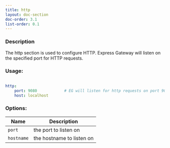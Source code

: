 ```yaml
---
title: http
layout: doc-section
doc-order: 3.1
list-order: 0.1
---
```


### Description

The http section is used to configure HTTP. Express Gateway will listen on  the specified port for HTTP requests.

### Usage:

```yaml

http:
    port: 9080            # EG will listen for http requests on port 9080
    host: localhost
```

### Options:

| Name   | Description           |
|---     |---                    |
| `port` | the port to listen on |
| `hostname` | the hostname to listen on |
